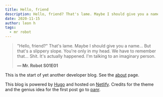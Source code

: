 ```yaml
---
title: Hello, friend
description: Hello, friend? That's lame. Maybe I should give you a name? But that's a slippery slope. You're only in my head. We have to remember that...
date: 2020-11-15
author: leon h
tags: 
  - mr robot
---
```


> "Hello, friend?" That's lame. 
> Maybe I should give you a name...
> But that's a slippery slope.
> You're only in my head.
> We have to remember that...
> Shit.
> It's actually happened.
> I'm talking to an imaginary person.
>
> **— Mr. Robot S01E01**

This is the start of yet another developer blog. See the [about](https://leonh.fr/about/) page.

This blog is powered by [Hugo](https://gohugo.io/) and hosted on [Netlify](https://www.netlify.com/). Credits for the theme and the genius idea for the first post go to [panr](https://twitter.com/panr).

